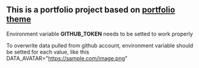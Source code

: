 ## This is a portfolio project based on [portfolio theme](https://github.com/smakosh/gatsby-theme-portfolio)

Environment variable **GITHUB_TOKEN** needs to be setted to work properly

To overwrite data pulled from github account, environment variable should be setted for each value, like this DATA_AVATAR="https://sample.com/image.png"